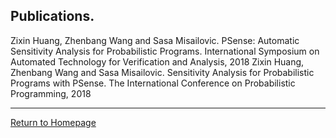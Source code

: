 
## Publications.
Zixin Huang, Zhenbang Wang and Sasa Misailovic. PSense: Automatic Sensitivity Analysis for Probabilistic Programs. International Symposium on Automated Technology for Verification and Analysis, 2018
Zixin Huang, Zhenbang Wang and Sasa Misailovic. Sensitivity Analysis for Probabilistic Programs with PSense. The International Conference on Probabilistic Programming, 2018

***
[Return to Homepage](index.html)